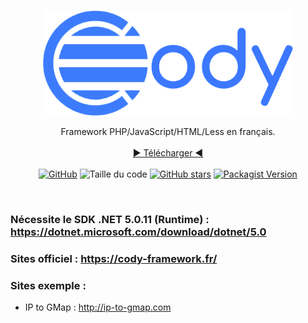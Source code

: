 <br>
<p align="center">
    <img src="https://github.com/TheRake66/Cody/blob/main/images/logo_full.png" alt="logo" width=400>
<p align="center">
Framework PHP/JavaScript/HTML/Less en français.
<br>
<br>
<a href="https://cody-framework.fr/?redirect=telecharger">► Télécharger ◄</a>
<br>
<br>
<a href="https://github.com/TheRake66/Cody/blob/main/LICENSE"><img alt="GitHub" src="https://img.shields.io/github/license/TheRake66/Cody"></a>
<img alt="Taille du code" src="https://img.shields.io/github/languages/code-size/TheRake66/Cody">
<a href="https://github.com/TheRake66/Cody/stargazers"><img alt="GitHub stars" src="https://img.shields.io/github/stars/TheRake66/Cody"></a>
<a href="https://packagist.org/packages/TheRake66/Cody"><img alt="Packagist Version" src="https://img.shields.io/packagist/v/TheRake66/Cody?color=green"></a>
</p>
</p>
<br>


### Nécessite le SDK .NET 5.0.11 (Runtime) :  https://dotnet.microsoft.com/download/dotnet/5.0
### Sites officiel : https://cody-framework.fr/
### Sites exemple :
* IP to GMap : http://ip-to-gmap.com
